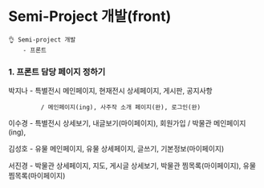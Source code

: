 <h1>Semi-Project 개발(front)</h1>

~~~
👌 Semi-project 개발
	- 프론트 
~~~



### 1. 프론트 담당 페이지 정하기

박지나 - 특별전시 메인페이지, 현재전시 상세페이지,  게시판, 공지사항

   			 / 메인페이지(ing), 사주작 소개 페이지(완), 로그인(완)

이수경 - 특별전시 상세보기, 내글보기(마이페이지), 회원가입 / 박물관 메인페이지(ing),

김성호 - 유물 메인페이지, 유물 상세페이지, 글쓰기, 기본정보(마이페이지)

서진경 -  박물관 상세페이지, 지도, 게시글 상세보기, 박물관 찜목록(마이페이지),  유물 찜목록(마이페이지)